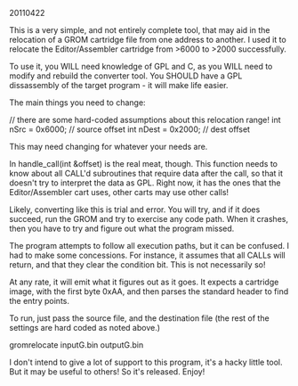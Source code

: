 20110422

This is a very simple, and not entirely complete tool, that may aid in the
relocation of a GROM cartridge file from one address to another. I used it
to relocate the Editor/Assembler cartridge from >6000 to >2000 successfully.

To use it, you WILL need knowledge of GPL and C, as you WILL need to modify
and rebuild the converter tool. You SHOULD have a GPL dissassembly of the
target program - it will make life easier.

The main things you need to change:

// there are some hard-coded assumptions about this relocation range!
int nSrc = 0x6000;			// source offset
int nDest = 0x2000;			// dest offset

This may need changing for whatever your needs are.

In handle_call(int &offset) is the real meat, though. This function needs
to know about all CALL'd subroutines that require data after the call,
so that it doesn't try to interpret the data as GPL. Right now, it has the
ones that the Editor/Assembler cart uses, other carts may use other calls!

Likely, converting like this is trial and error. You will try, and if it
does succeed, run the GROM and try to exercise any code path. When it crashes,
then you have to try and figure out what the program missed.

The program attempts to follow all execution paths, but it can be confused.
I had to make some concessions. For instance, it assumes that all CALLs will
return, and that they clear the condition bit. This is not necessarily so!

At any rate, it will emit what it figures out as it goes. It expects a
cartridge image, with the first byte 0xAA, and then parses the standard
header to find the entry points.

To run, just pass the source file, and the destination file (the rest of the
settings are hard coded as noted above.)

gromrelocate inputG.bin outputG.bin

I don't intend to give a lot of support to this program, it's a hacky little
tool. But it may be useful to others! So it's released. Enjoy!





